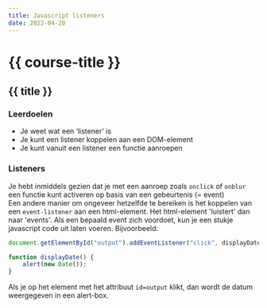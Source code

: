 ```yaml
---
title: Javascript listeners
date: 2022-04-20
---
```


# {{ course-title }}

## {{ title }}

### Leerdoelen
* Je weet wat een ‘listener’ is
* Je kunt een listener koppelen aan een DOM-element
* Je kunt vanuit een listener een functie aanroepen

### Listeners
Je hebt inmiddels gezien dat je met een aanroep zoals `onclick` of `onblur` een functie kunt activeren op basis van een gebeurtenis (= event)  
Een andere manier om ongeveer hetzelfde te bereiken is het koppelen van een `event-listener` aan een html-element. Het html-element 'luistert' dan naar 'events'. Als een bepaald event zich voordoet, kun je een stukje javascript code uit laten voeren.
Bijvoorbeeld:

```javascript
document.getElementById("output").addEventListener("click", displayDate); 

function displayDate() {
    alert(new Date());
}
```
Als je op het element met het attribuut `id=output` klikt, dan wordt de datum weergegeven in een alert-box.